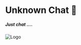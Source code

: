 # Unknown Chat 📨

##### Just chat  ....

![Logo](https://s2.svgbox.net/hero-outline.svg?ic=chat&color=272727)